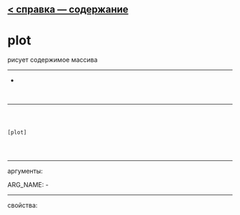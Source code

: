 [< справка — содержание](ceammc_lib.html)
---

# plot


рисует содержимое массива

---

-
<br>


---


```



[plot]


            
```

---
аргументы:

ARG_NAME: -<br>

---
свойства:


